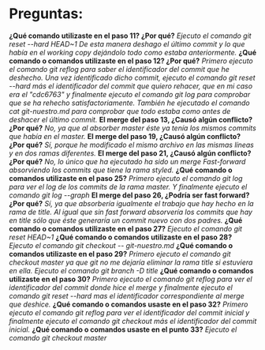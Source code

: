 # Preguntas:

**¿Qué comando utilizaste en el paso 11? ¿Por qué?**
*Ejecuto el comando git reset --hard HEAD~1*
*De esta manera deshago el último commit y lo que había en el working copy dejándolo todo como estaba anteriormente.*
**¿Qué comando o comandos utilizaste en el paso 12? ¿Por qué?**
*Primero ejecuto el comando git reflog para saber el identificador del commit que he deshecho. Una vez identificado dicho commit,*
*ejecuto el comando git reset --hard más el identificador del commit que quiero rehacer, que en mi caso era el "cdc6763" y finalmente*
*ejecuto el comando git log para comprobar que se ha rehecho satisfactoriamente. También he ejecutado el comando cat git-nuestro.md*
*para comprobar que todo estaba como antes de deshacer el último commit.*
**El merge del paso 13, ¿Causó algún conflicto? ¿Por qué?**
*No, ya que al absorber master éste ya tenía los mismos commits que había en el master.*
**El merge del paso 19, ¿Causó algún conflicto? ¿Por qué?**
*Sí, porque he modificado el mismo archivo en las mismas líneas y en dos ramas diferentes.*
**El merge del paso 21, ¿Causó algún conflicto? ¿Por qué?**
*No, lo único que ha ejecutado ha sido un merge Fast-forward absorviendo los commits que tiene la rama styled.*
**¿Qué comando o comandos utilizaste en el paso 25?**
*Primero ejecuto el comando git log para ver el log de los commits de la rama master. Y finalmente ejecuto*
*el comando git log --graph*
**El merge del paso 26, ¿Podría ser fast forward? ¿Por qué?**
*Sí, ya que absorbería igualmente el trabajo que hay hecho en la rama de title. Al igual que sin fast forward*
*absorvería los commits que hay en title sólo que éste generaría un commit nuevo con dos padres.*
**¿Qué comando o comandos utilizaste en el paso 27?**
*Ejecuto el comando git reset HEAD~1*
**¿Qué comando o comandos utilizaste en el paso 28?**
*Ejecuto el comando git checkout -- git-nuestro.md*
**¿Qué comando o comandos utilizaste en el paso 29?**
*Primero ejecuto el comando git checkout master ya que git no me dejaría eliminar la rama title si estuviera en ella.*
*Ejecuto el comando git branch -D title*
**¿Qué comando o comandos utilizaste en el paso 30?**
*Primero ejecuto el comando git reflog para ver el identificador del commit donde hice el merge y finalmente ejecuto*
*el comando git reset --hard mas el identificador correspondiente al merge que deshice.*
**¿Qué comando o comandos usaste en el paso 32?**
*Primero ejecuto el comando git reflog para ver el identificador del commit inicial y finalmente ejecuto el comando*
*git checkout más el identificador del commit inicial.*
**¿Qué comando o comandos usaste en el punto 33?**
*Ejecuto el comando git checkout master*
